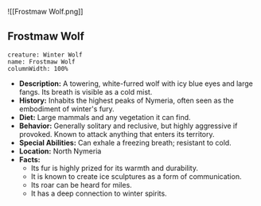 ![[Frostmaw Wolf.png]]

## Frostmaw Wolf

```statblock
creature: Winter Wolf
name: Frostmaw Wolf
columnWidth: 100%
```

- **Description:** A towering, white-furred wolf with icy blue eyes and large fangs. Its breath is visible as a cold mist.
- **History:** Inhabits the highest peaks of Nymeria, often seen as the embodiment of winter's fury.
- **Diet:** Large mammals and any vegetation it can find.
- **Behavior:** Generally solitary and reclusive, but highly aggressive if provoked. Known to attack anything that enters its territory.
- **Special Abilities:** Can exhale a freezing breath; resistant to cold.
- **Location:** North Nymeria
- **Facts:**
    - Its fur is highly prized for its warmth and durability.
    - It is known to create ice sculptures as a form of communication.
    - Its roar can be heard for miles.
    - It has a deep connection to winter spirits.